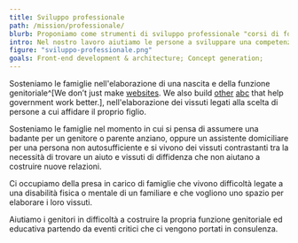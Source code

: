 ```yaml
---
title: Sviluppo professionale
path: /mission/professionale/
blurb: Proponiamo come strumenti di sviluppo professionale "corsi di formazione" e "tavole rotonde" relativi a diversi contesti lavorativi.
intro: Nel nostro lavoro aiutiamo le persone a sviluppare una competenza a progettare, in altri termini a tenere insieme desideri e limiti di realtà.
figure: "sviluppo-professionale.png"
goals: Front-end development & architecture; Concept generation;
---
```


Sosteniamo le famiglie nell'elaborazione di una nascita e della funzione genitoriale^[We don’t just make [websites](http://www.civicplus.com/government-website-design-civicengage). We also build [other](http://www.civicplus.com/civicready-emergency-notification-system) [abc](http://www.civicplus.com/human-resource-software-local-government) that help government work better.], nell'elaborazione dei vissuti legati alla scelta di persone a cui affidare il proprio figlio.

Sosteniamo le famiglie  nel momento in cui si pensa di assumere una badante per un genitore o parente anziano, oppure un assistente domiciliare per una persona non autosufficiente e si vivono dei vissuti contrastanti tra la necessità di trovare un aiuto e vissuti di diffidenza che non aiutano a costruire nuove relazioni.

Ci occupiamo della presa in carico di famiglie che vivono difficoltà legate a una disabilità fisica o mentale di un familiare e che vogliono uno spazio per elaborare i loro vissuti.

Aiutiamo i genitori in difficoltà a costruire la propria funzione genitoriale ed educativa partendo da eventi critici che ci vengono portati in consulenza.
